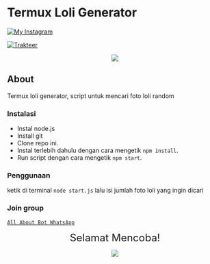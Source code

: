 # Termux Loli Generator

[![My Instagram](https://img.shields.io/badge/My%20Instagram-@HilmyShop.Official-red)](https://www.instagram.com/HilmyShop.Official)

[![Trakteer](https://img.shields.io/badge/Support%20Me!-Trakteer-red)](https://trakteer.id/HilmyGaming87)


<p align="center"><img src="https://i.pinimg.com/originals/1c/1c/11/1c1c11456fe5788dd101fcf064c9ffe5.png" /></p>

## About

Termux loli generator, script untuk mencari foto loli random

### Instalasi

- Instal node.js
- Install git
- Clone repo ini.
- Instal terlebih dahulu dengan cara mengetik `npm install`.<br>
- Run script dengan cara mengetik `npm start`.<br>

### Penggunaan

ketik di terminal `node start.js` lalu isi jumlah foto loli yang ingin dicari

### Join group

[`All About Bot WhatsApp`](http://bit.ly/GrupWaSagiri)

<p align="center"><font size = "5">Selamat Mencoba! </font><br></p>
<p align="center"><img src="https://cdn.discordapp.com/attachments/519859252966457369/735280356441456641/4c64e343e788251fb15dac0f4c557337.gif" /></p>
